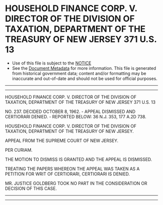 ---
---

# HOUSEHOLD FINANCE CORP. V. DIRECTOR OF THE DIVISION OF TAXATION, DEPARTMENT OF THE TREASURY OF NEW JERSEY 371 U.S. 13

* Use of this file is subject to the [NOTICE](https://github.com/publicdocs/notice/blob/master/NOTICE)
* See the [Document Metadata](../../../) for more information.
  This file is generated from historical government data; content and/or formatting may be inaccurate and out-of-date and should not be used for official purposes.

----------
----------

HOUSEHOLD FINANCE CORP. V. DIRECTOR OF THE DIVISION OF TAXATION, DEPARTMENT OF THE TREASURY OF NEW JERSEY 371 U.S. 13

NO. 237.  DECIDED OCTOBER 8, 1962.  - APPEAL DISMISSED AND CERTIORARI DENIED.  - REPORTED BELOW:  36 N.J. 353, 177 A.2D 738.

HOUSEHOLD FINANCE CORP. V. DIRECTOR OF THE DIVISION OF TAXATION, DEPARTMENT OF THE TREASURY OF NEW JERSEY.

APPEAL FROM THE SUPREME COURT OF NEW JERSEY.

PER CURIAM.

THE MOTION TO DISMISS IS GRANTED AND THE APPEAL IS DISMISSED.

TREATING THE PAPERS WHEREON THE APPEAL WAS TAKEN AS A PETITION FOR WRIT OF CERTIORARI, CERTIORARI IS DENIED.

MR. JUSTICE GOLDBERG TOOK NO PART IN THE CONSIDERATION OR DECISION OF THIS CASE.


----------
----------

